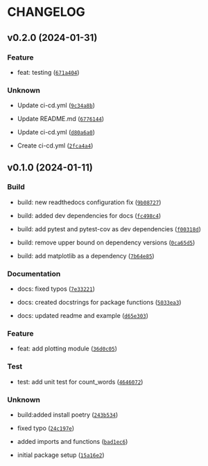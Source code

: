 # CHANGELOG



## v0.2.0 (2024-01-31)

### Feature

* feat: testing ([`671a404`](https://github.com/nicolebid/pycounts_nb/commit/671a40492a466b25a61f6adfa0a3085bb278d2ca))

### Unknown

* Update ci-cd.yml ([`9c34a8b`](https://github.com/nicolebid/pycounts_nb/commit/9c34a8b64ccede7ea9116ff429a75b5aabc40ff7))

* Update README.md ([`6776144`](https://github.com/nicolebid/pycounts_nb/commit/67761446a8febdd1a129356931c5018206a931cc))

* Update ci-cd.yml ([`d80a6a0`](https://github.com/nicolebid/pycounts_nb/commit/d80a6a0c2b994bc8f9884ba9ab8ec906a9ebc52e))

* Create ci-cd.yml ([`2fca4a4`](https://github.com/nicolebid/pycounts_nb/commit/2fca4a4256065c43ee78958875ee545c05ba1ceb))


## v0.1.0 (2024-01-11)

### Build

* build: new readthedocs configuration fix ([`9b08727`](https://github.com/nicolebid/pycounts_nb/commit/9b087278178725619ac66b1881cfacb4d834c52e))

* build: added dev dependencies for docs ([`fc498c4`](https://github.com/nicolebid/pycounts_nb/commit/fc498c4a845fe8122978b2751a9c60124ab71be1))

* build: add pytest and pytest-cov as dev dependencies ([`f00318d`](https://github.com/nicolebid/pycounts_nb/commit/f00318d774ed0b409264f962452ed5c35702212b))

* build: remove upper bound on dependency versions ([`0ca65d5`](https://github.com/nicolebid/pycounts_nb/commit/0ca65d586a3a2701b1bda078bc2150c47f6d5e5d))

* build: add matplotlib as a dependency ([`7b64e85`](https://github.com/nicolebid/pycounts_nb/commit/7b64e85193c178afc1a6ecfd0e0c159899a92b53))

### Documentation

* docs: fixed typos ([`7e33221`](https://github.com/nicolebid/pycounts_nb/commit/7e33221568bb364cc769be46ea188d33730f4b1a))

* docs: created docstrings for package functions ([`5033ea3`](https://github.com/nicolebid/pycounts_nb/commit/5033ea3f005a6b6ef0b87d1dab01da53c16b1874))

* docs: updated readme and example ([`d65e303`](https://github.com/nicolebid/pycounts_nb/commit/d65e303119f0278e23b6e83160b3b4cc86c0f52d))

### Feature

* feat: add plotting module ([`36d0c05`](https://github.com/nicolebid/pycounts_nb/commit/36d0c05344eec16b6e19594157c46654422c7a8b))

### Test

* test: add unit test for count_words ([`4646072`](https://github.com/nicolebid/pycounts_nb/commit/4646072b3a0bcfaf0d174ff6064d738d420c067e))

### Unknown

* build:added install poetry ([`243b534`](https://github.com/nicolebid/pycounts_nb/commit/243b53475c41a35ccf4c8ba7178088a15e6d2646))

* fixed typo ([`24c197e`](https://github.com/nicolebid/pycounts_nb/commit/24c197e75c850dce25efe54ffbc590760e8510d1))

* added imports and functions ([`bad1ec6`](https://github.com/nicolebid/pycounts_nb/commit/bad1ec6f5baf1774e275fa3871889ea6503f1b51))

* initial package setup ([`15a16e2`](https://github.com/nicolebid/pycounts_nb/commit/15a16e27ecda5eda344466b786ee277db4563531))
